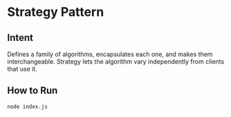 # Strategy Pattern

## Intent
Defines a family of algorithms, encapsulates each one, and makes them interchangeable. Strategy lets the algorithm vary independently from clients that use it.

## How to Run
```bash
node index.js
```
